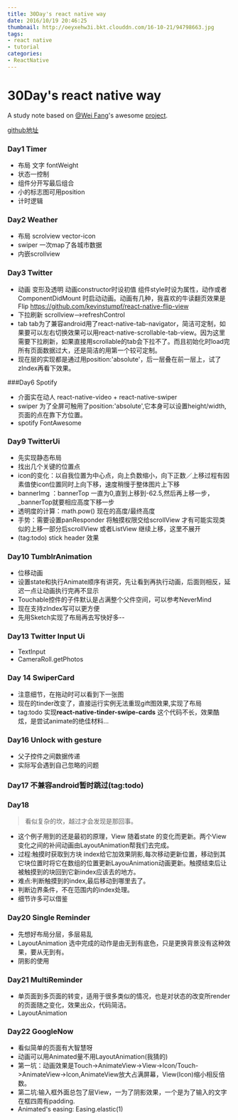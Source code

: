 ```yaml
---
title: 30Day's react native way
date: 2016/10/19 20:46:25
thumbnail: http://oeyxehw3i.bkt.clouddn.com/16-10-21/94798663.jpg
tags:
- react native
- tutorial
categories:
- ReactNative
---
```

# 30Day's react native way

A study note based on [@Wei Fang](https://github.com/fangwei716)'s awesome [project](https://github.com/fangwei716/30-days-of-react-native).

[github地址](https://github.com/giftman/ThirtyDaysOfReactNative)

### Day1 Timer

* 布局 文字 fontWeight
* 状态一控制
* 组件分开写最后组合
* 小的标志图可用position
* 计时逻辑

### Day2 Weather
* 布局 scrolview vector-icon 
* swiper 一次map了各城市数据
* 内嵌scrollview

### Day3 Twitter
* 动画 变形及透明  动画constructor时设初值 组件style时设为属性，动作或者ComponentDidMount 时启动动画。动画有几种，我喜欢的牛读翻页效果是Flip <https://github.com/kevinstumpf/react-native-flip-view>
* 下拉刷新 scrollview-->refreshControl 
* tab tab为了兼容android用了react-native-tab-navigator，简洁可定制，如果要可以左右切换效果可以用react-native-scrollable-tab-view。因为这里需要下拉刷新，如果直接用scrollable的tab会下拉不了。而且初始化时load完所有页面数据过大，还是简洁的用第一个较可定制。
* 现在层的实现都是通过用position:'absolute'，后一层叠在前一层上，试了zIndex再看下效果。

###Day6 Spotify
* 介面实在动人 react-native-video + react-native-swiper 
* swiper 为了全屏可触用了position:'absolute',它本身可以设置height/width,页面的点在靠下方位置。
* spotify FontAwesome


### Day9 TwitterUi

* 先实现静态布局
* 找出几个关键的位置点
* icon的变化：以自我位置为中心点，向上负数缩小，向下正数／上移过程有因素值使icon位置同时上向下移，速度稍慢于整体图片上下移
* bannerImg ：bannerTop 一直为0,直到上移到-62.5,然后再上移一步，_bannerTop就要相应高度下移一步
* 透明度的计算：math.pow() 现在的高度/最终高度
* 手势：需要设置panResponder 将触摸权限交给scrollView  才有可能实现类似的上移一部分后scrollView 或者ListView 继续上移，这里不展开
* (tag:todo) stick header 效果



### Day10 TumblrAnimation

* 位移动画
* 设置state和执行Animate顺序有讲究，先让看到再执行动画，后面则相反，延迟一点让动画执行完再不显示 
* Touchable控件的子件默认是占满整个父件空间，可以参考NeverMind
* 现在支持zIndex写可以更方便
* 先用Sketch实现了布局再去写快好多--



### Day13 Twitter Input Ui

* TextInput
* CameraRoll.getPhotos

### Day 14 SwiperCard

* 注意细节，在拖动时可以看到下一张图
* 现在的tinder改变了，直接运行实例无法重现gift图效果,实现了布局
* tag:todo 实现**react-native-tinder-swipe-cards** 这个代码不长，效果酷炫，是尝试animate的绝佳材料...

### Day16 Unlock with gesture

* 父子控件之间数据传递
* 实际写会遇到自己忽略的问题

### Day17 不兼容android暂时跳过(tag:todo)

### Day18 
> 看似复杂的坎，越过才会发现是那回事。
* 这个例子用到的还是最初的原理，View 随着state 的变化而更新。两个View变化之间的补间动画由LayoutAnimation帮我们去完成。
* 过程:触摸时获取到方块 index给它加效果阴影,每次移动更新位置，移动到其它块位置时将它在数组的位置更新LayouAnimation动画更新。触摸结束后让被触摸到的块回到它新index应该去的地方。
* 难点:判断触摸到的index,最后移动到哪里去了。
* 判断边界条件，不在范围内的index处理。
* 细节许多可以借鉴

### Day20 Single Reminder
* 先想好布局分层，多层易乱
* LayoutAnimation 选中完成的动作是由无到有底色，只是更换背景没有这种效果，要从无到有。
* 阴影的使用

### Day21 MultiReminder
* 单页面到多页面的转变，适用于很多类似的情况，也是对状态的改变所render的页面随之变化，效果出众，代码简洁。
*  LayoutAnimation

### Day22 GoogleNow
* 看似简单的页面有大智慧呀
* 动画可以用Animated量不用LayoutAnimation(我猜的)
* 第一坑：动画效果是Touch->AnimateView->View->Icon/Touch->AnimateView->Icon,AnimateView放大占满屏幕，View(Icon)缩小相反倍数。
* 第二坑:输入框外面总包了层View，一为了阴影效果，一个是为了输入的文字在框四周有padding.
* Animated's easing: Easing.elastic(1)
